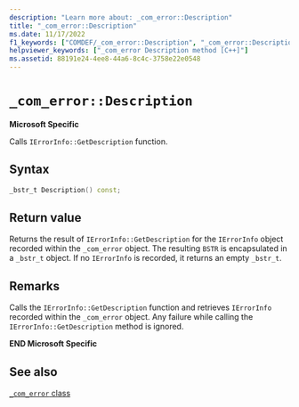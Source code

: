 ```yaml
---
description: "Learn more about: _com_error::Description"
title: "_com_error::Description"
ms.date: 11/17/2022
f1_keywords: ["COMDEF/_com_error::Description", "_com_error::Description"]
helpviewer_keywords: ["_com_error Description method [C++]"]
ms.assetid: 88191e24-4ee8-44a6-8c4c-3758e22e0548
---
```

# `_com_error::Description`

**Microsoft Specific**

Calls `IErrorInfo::GetDescription` function.

## Syntax

```cpp
_bstr_t Description() const;
```

## Return value

Returns the result of `IErrorInfo::GetDescription` for the `IErrorInfo` object recorded within the `_com_error` object. The resulting `BSTR` is encapsulated in a `_bstr_t` object. If no `IErrorInfo` is recorded, it returns an empty `_bstr_t`.

## Remarks

Calls the `IErrorInfo::GetDescription` function and retrieves `IErrorInfo` recorded within the `_com_error` object. Any failure while calling the `IErrorInfo::GetDescription` method is ignored.

**END Microsoft Specific**

## See also

[`_com_error` class](../cpp/com-error-class.md)
